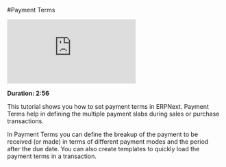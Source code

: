 <!-- add-breadcrumbs -->
#Payment Terms

<div class="embed-container">
    <iframe src="https://www.youtube.com/embed/Z91oWYJx6yA?rel=0" frameborder="0" allow="autoplay; encrypted-media" allowfullscreen>
    </iframe>
</div>    

**Duration: 2:56**

This tutorial shows you how to set payment terms in ERPNext. Payment Terms help in defining the multiple payment slabs during sales or purchase transactions.

In Payment Terms you can define the breakup of the payment to be received (or made) in terms of different payment modes and the period after the due date. You can also create templates to quickly load the payment terms in a transaction.
